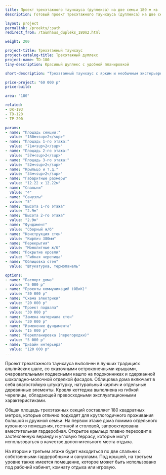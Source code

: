 ```yaml
---
title: Проект трехэтажного таунхауса (дуплекса) на две семьи 180 м кв
description: Готовый проект трехэтажного таунхауса (дуплекса) на две семьи, из кирпича, газобетона или пеноблока. Площадь секции&#58; 180 м.кв.

layout: project
permalink: /proekty/:path
redirect_from: /taunhaus_dupleks_180m2.html

weight: 200

project-title: Трехэтажный таунхаус
project-catalog-title: Трехэтажный дуплекс
project-name: TD-180
tiny-description: Красивый дуплекс с удобной планировкой

short-description: "Трехэтажный таунхаус с ярким и необычным экстерьером станет «изюминкой» вашего участка. Крестообразная форма внутреннего пространства делает планировку дома рациональной и интересной. Вместительная кухня плавно переходит в помещения гостиной и столовой, из которой попадаете на открытую террасу. Веранда может стать прекрасным зимним садом с вашими любимыми растениями, которые будут радовать красотой и теплом."

price-project: "60 000 р"
price-build:

area: "180"

related:
- DK-193
- TD-128
- TP-290

params:
- name: "Площадь секции:"
  value: "180м<sup>2</sup>"
- name: "Площадь 1-го этажа:"
  value: "71м<sup>2</sup>"
- name: "Площадь 2-го этажа:"
  value: "57м<sup>2</sup>"
- name: "Площадь 3-го этажа:"
  value: "52м<sup>2</sup>"
- name: "Крыльцо и т.д."
  value: "34м<sup>2</sup>"
- name: "Габаритные размеры"
  value: "12.22 x 12.22м"
- name: "Спальни"
  value: "4"
- name: "Санузлы"
  value: "5"
- name: "Высота 1-го этажа"
  value: "2.9м"
- name: "Высота 2-го этажа"
  value: "2.9м"
- name: "Фундамент"
  value: "Сборный ж/б"
- name: "Конструкция стен"
  value: "Кирпич 380мм"
- name: "Перекрытия"
  value: "Монолитные ж/б"
- name: "Покрытие кровли"
  value: "Гибкая черепица"
- name: "Облицовка стен"
  value: "Штукатурка, термопанель"

options:
- name: "Паспорт дома"
  value: "5 000 р"
- name: "Проекты коммуникаций (ОВиК)"
  value: "30 000 р"
- name: "Схема электрики"
  value: "20 000 р"
- name: "Проект подвала"
  value: "30 000 р"
- name: "Замена материала стен"
  value: "20 000 р"
- name: "Изменение фундамента"
  value: "15 000 р"
- name: "Перепланировка (перегородки)"
  value: "5 000 р"
- name: "Дизайн интерьера"
  value: "120 000 р"
---
```

Проект трехэтажного таунхауса выполнен в лучших традициях альпийских шале, со сказочными остроконечными крышами, очаровательными подвесными кашпо на подоконниках и сдержанной шоколадно-молочной отделкой фасадов. Облицовка дома включает в себя влагостойкую штукатурку, натуральный кирпич и отдельные деревянные элементы. Кровля коттеджа выполнена из гибкой черепицы, обладающей превосходными эксплуатационными характеристиками.

Общая площадь трехэтажных секций составляет 180 квадратных метров, которые отлично подходят для круглогодичного проживания большой и дружной семьи. На первом этаже дома помимо отдельного кухонного помещения, гостиной и столовой, запроектирована вместительная гардеробная. Открытое крыльцо плавно переходит в застекленную веранду и угловую террасу, которые могут использоваться в качестве дополнительного места отдыха.

На втором и третьем этаже будет находиться по две спальни с собственными гардеробными и санузлами. Под крышей, на третьем уровне также имеется помещение, которое может быть использовано под рабочий кабинет, комнату отдыха или игровую.